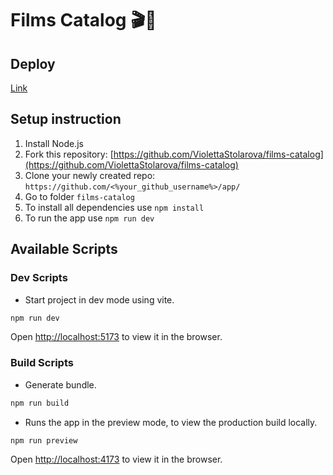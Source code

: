 # Films Catalog 🎬🍿

## Deploy

[Link](https://best-application.netlify.app/)

## Setup instruction

1. Install Node.js
2. Fork this repository: [https://github.com/ViolettaStolarova/films-catalog](https://github.com/ViolettaStolarova/films-catalog)
3. Clone your newly created repo: `https://github.com/<%your_github_username%>/app/`
4. Go to folder `films-catalog`
5. To install all dependencies use `npm install`
6. To run the app use `npm run dev`

## Available Scripts

### Dev Scripts

- Start project in dev mode using vite.

```bash
npm run dev
```

Open [http://localhost:5173](http://localhost:5173) to view it in the browser.

### Build Scripts

- Generate bundle.

```bash
npm run build
```

- Runs the app in the preview mode, to view the production build locally.

```bash
npm run preview
```

Open [http://localhost:4173](http://localhost:4173) to view it in the browser.
